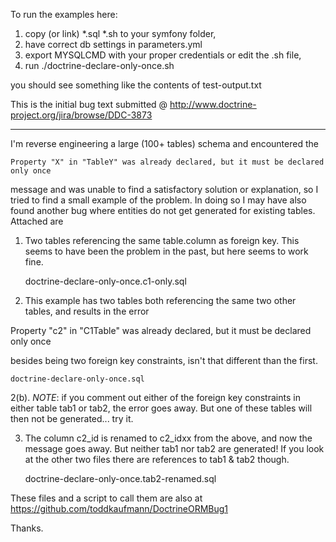 To run the examples here:

  1. copy (or link) *.sql *.sh  to your symfony folder,
  2. have correct db settings in parameters.yml
  3. export MYSQLCMD with your proper credentials or edit the .sh file,
  4. run
    ./doctrine-declare-only-once.sh

you should see something like the contents of test-output.txt


This is the initial bug text submitted @ http://www.doctrine-project.org/jira/browse/DDC-3873

-----------------------------------------------------------------------------

I'm reverse engineering a large (100+ tables) schema and encountered the 

    Property "X" in "TableY" was already declared, but it must be declared only once

message and was unable to find a satisfactory solution or explanation,
so I tried to find a small example of the problem.  In doing so I may
have also found another bug where entities do not get generated for
existing tables.  Attached are 

1.  Two tables referencing the same table.column as foreign key.  This
seems to have been the problem in the past, but here seems to work fine.

    doctrine-declare-only-once.c1-only.sql

2.  This example has two tables both referencing the same  two other
tables, and results in the error

  Property "c2" in "C1Table" was already declared, but it must be declared only once  

besides being two foreign key constraints, isn't that different than the first.

    doctrine-declare-only-once.sql

2(b).  *NOTE*:  if you comment out either of the foreign key constraints in
either table tab1 or tab2, the error goes away.  But one of these tables will then not be
generated...  try it.


3.  The column c2_id is renamed to c2_idxx from the above, and now the
message goes away.  But neither tab1 nor tab2 are generated!
If you look at the other two files there are references to tab1 & tab2 though.

    doctrine-declare-only-once.tab2-renamed.sql


These files and a script to call them are also at
https://github.com/toddkaufmann/DoctrineORMBug1

Thanks.
